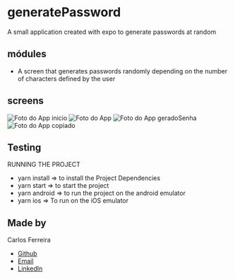 # generatePassword
A small application created with expo to generate passwords at random

## módules

* A screen that generates passwords randomly depending on the number of characters defined by the user

## screens
![Foto do App inicio](https://github.com/CarlosSTS/generatePassword/blob/master/src/assets/initial.png)
![Foto do App](https://github.com/CarlosSTS/generatePassword/blob/master/src/assets/selectPicker.png)
![Foto do App geradoSenha](https://github.com/CarlosSTS/generatePassword/blob/master/src/assets/generatePass.png)
![Foto do App copiado](https://github.com/CarlosSTS/generatePassword/blob/master/src/assets/copied.png)

## Testing
RUNNING THE PROJECT
* yarn install => to install the Project Dependencies
* yarn start => to start the project
* yarn android => to run the project on the android emulator
* yarn ios => To run on the iOS emulator

## Made by

Carlos Ferreira
* [Github](https://www.github.com/CarlosSTS)
* [Email](mailto://carlossts826@gmail.com)
* [LinkedIn](https://www.linkedin.com/in/carlos-ferreira-4b2ba219a/)
